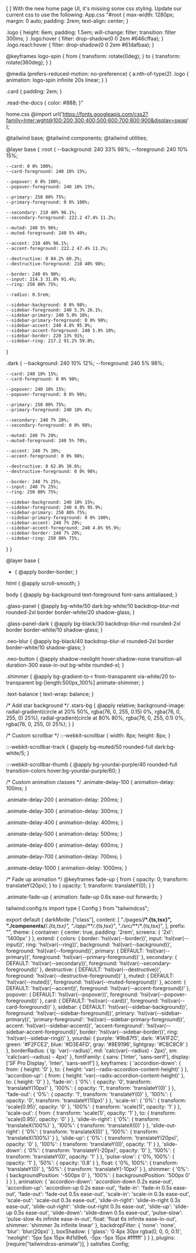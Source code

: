 [ ] With the new home page UI, it's missing some css styling. Update our current css to use the following:
App.css
"#root {
  max-width: 1280px;
  margin: 0 auto;
  padding: 2rem;
  text-align: center;
}

.logo {
  height: 6em;
  padding: 1.5em;
  will-change: filter;
  transition: filter 300ms;
}
.logo:hover {
  filter: drop-shadow(0 0 2em #646cffaa);
}
.logo.react:hover {
  filter: drop-shadow(0 0 2em #61dafbaa);
}

@keyframes logo-spin {
  from {
    transform: rotate(0deg);
  }
  to {
    transform: rotate(360deg);
  }
}

@media (prefers-reduced-motion: no-preference) {
  a:nth-of-type(2) .logo {
    animation: logo-spin infinite 20s linear;
  }
}

.card {
  padding: 2em;
}

.read-the-docs {
  color: #888;
}"

home.css
@import url('https://fonts.googleapis.com/css2?family=Inter:wght@100;200;300;400;500;600;700;800;900&display=swap');

@tailwind base;
@tailwind components;
@tailwind utilities;

@layer base {
  :root {
    --background: 240 33% 98%;
    --foreground: 240 10% 15%;

    --card: 0 0% 100%;
    --card-foreground: 240 10% 15%;

    --popover: 0 0% 100%;
    --popover-foreground: 240 10% 15%;

    --primary: 250 80% 75%;
    --primary-foreground: 0 0% 100%;

    --secondary: 210 40% 96.1%;
    --secondary-foreground: 222.2 47.4% 11.2%;

    --muted: 240 5% 96%;
    --muted-foreground: 240 5% 40%;

    --accent: 210 40% 96.1%;
    --accent-foreground: 222.2 47.4% 11.2%;

    --destructive: 0 84.2% 60.2%;
    --destructive-foreground: 210 40% 98%;

    --border: 240 6% 90%;
    --input: 214.3 31.8% 91.4%;
    --ring: 250 80% 75%;

    --radius: 0.5rem;

    --sidebar-background: 0 0% 98%;
    --sidebar-foreground: 240 5.3% 26.1%;
    --sidebar-primary: 240 5.9% 10%;
    --sidebar-primary-foreground: 0 0% 98%;
    --sidebar-accent: 240 4.8% 95.9%;
    --sidebar-accent-foreground: 240 5.9% 10%;
    --sidebar-border: 220 13% 91%;
    --sidebar-ring: 217.2 91.2% 59.8%;
  }

  .dark {
    --background: 240 10% 12%;
    --foreground: 240 5% 98%;

    --card: 240 10% 15%;
    --card-foreground: 0 0% 98%;

    --popover: 240 10% 15%;
    --popover-foreground: 0 0% 98%;

    --primary: 250 80% 75%;
    --primary-foreground: 240 10% 4%;

    --secondary: 240 7% 20%;
    --secondary-foreground: 0 0% 98%;

    --muted: 240 7% 20%;
    --muted-foreground: 240 5% 70%;

    --accent: 240 7% 20%;
    --accent-foreground: 0 0% 98%;

    --destructive: 0 62.8% 30.6%;
    --destructive-foreground: 0 0% 98%;

    --border: 240 7% 25%;
    --input: 240 7% 25%;
    --ring: 250 80% 75%;

    --sidebar-background: 240 10% 15%;
    --sidebar-foreground: 240 4.8% 95.9%;
    --sidebar-primary: 250 80% 75%;
    --sidebar-primary-foreground: 0 0% 100%;
    --sidebar-accent: 240 7% 20%;
    --sidebar-accent-foreground: 240 4.8% 95.9%;
    --sidebar-border: 240 7% 20%;
    --sidebar-ring: 250 80% 75%;
  }
}

@layer base {
  * {
    @apply border-border;
  }

  html {
    @apply scroll-smooth;
  }

  body {
    @apply bg-background text-foreground font-sans antialiased;
  }

  .glass-panel {
    @apply bg-white/50 dark:bg-white/10 backdrop-blur-md rounded-2xl border border-white/20 shadow-glass;
  }

  .glass-panel-dark {
    @apply bg-black/30 backdrop-blur-md rounded-2xl border border-white/10 shadow-glass;
  }

  .neo-blur {
    @apply bg-black/40 backdrop-blur-xl rounded-2xl border border-white/10 shadow-glass;
  }

  .neo-button {
    @apply shadow-neolight hover:shadow-none transition-all duration-300 ease-in-out bg-white rounded-xl;
  }

  .shimmer {
    @apply bg-gradient-to-r from-transparent via-white/20 to-transparent bg-[length:500px_100%] animate-shimmer;
  }
  
  .text-balance {
    text-wrap: balance;
  }

  /* Add star background */
  .stars-bg {
    @apply relative;
    background-image: radial-gradient(circle at 20% 50%, rgba(76, 0, 255, 0.15) 0%, rgba(76, 0, 255, 0) 25%), 
                     radial-gradient(circle at 80% 80%, rgba(76, 0, 255, 0.1) 0%, rgba(76, 0, 255, 0) 25%);
  }
}

/* Custom scrollbar */
::-webkit-scrollbar {
  width: 8px;
  height: 8px;
}

::-webkit-scrollbar-track {
  @apply bg-muted/50 rounded-full dark:bg-white/5;
}

::-webkit-scrollbar-thumb {
  @apply bg-yourdai-purple/40 rounded-full transition-colors hover:bg-yourdai-purple/60;
}

/* Custom animation classes */
.animate-delay-100 {
  animation-delay: 100ms;
}

.animate-delay-200 {
  animation-delay: 200ms;
}

.animate-delay-300 {
  animation-delay: 300ms;
}

.animate-delay-400 {
  animation-delay: 400ms;
}

.animate-delay-500 {
  animation-delay: 500ms;
}

.animate-delay-600 {
  animation-delay: 600ms;
}

.animate-delay-700 {
  animation-delay: 700ms;
}

.animate-delay-1000 {
  animation-delay: 1000ms;
}

/* Fade up animation */
@keyframes fade-up {
  from {
    opacity: 0;
    transform: translateY(20px);
  }
  to {
    opacity: 1;
    transform: translateY(0);
  }
}

.animate-fade-up {
  animation: fade-up 0.6s ease-out forwards;
}

tailwind.config.ts
import type { Config } from "tailwindcss";

export default {
	darkMode: ["class"],
	content: [
		"./pages/**/*.{ts,tsx}",
		"./components/**/*.{ts,tsx}",
		"./app/**/*.{ts,tsx}",
		"./src/**/*.{ts,tsx}",
	],
	prefix: "",
	theme: {
		container: {
			center: true,
			padding: '2rem',
			screens: {
				'2xl': '1400px'
			}
		},
		extend: {
			colors: {
				border: 'hsl(var(--border))',
				input: 'hsl(var(--input))',
				ring: 'hsl(var(--ring))',
				background: 'hsl(var(--background))',
				foreground: 'hsl(var(--foreground))',
				primary: {
					DEFAULT: 'hsl(var(--primary))',
					foreground: 'hsl(var(--primary-foreground))'
				},
				secondary: {
					DEFAULT: 'hsl(var(--secondary))',
					foreground: 'hsl(var(--secondary-foreground))'
				},
				destructive: {
					DEFAULT: 'hsl(var(--destructive))',
					foreground: 'hsl(var(--destructive-foreground))'
				},
				muted: {
					DEFAULT: 'hsl(var(--muted))',
					foreground: 'hsl(var(--muted-foreground))'
				},
				accent: {
					DEFAULT: 'hsl(var(--accent))',
					foreground: 'hsl(var(--accent-foreground))'
				},
				popover: {
					DEFAULT: 'hsl(var(--popover))',
					foreground: 'hsl(var(--popover-foreground))'
				},
				card: {
					DEFAULT: 'hsl(var(--card))',
					foreground: 'hsl(var(--card-foreground))'
				},
				sidebar: {
					DEFAULT: 'hsl(var(--sidebar-background))',
					foreground: 'hsl(var(--sidebar-foreground))',
					primary: 'hsl(var(--sidebar-primary))',
					'primary-foreground': 'hsl(var(--sidebar-primary-foreground))',
					accent: 'hsl(var(--sidebar-accent))',
					'accent-foreground': 'hsl(var(--sidebar-accent-foreground))',
					border: 'hsl(var(--sidebar-border))',
					ring: 'hsl(var(--sidebar-ring))'
				},
				yourdai: {
          purple: '#9b87f5',
          dark: '#1A1F2C',
          green: '#F2FCE2',
          blue: '#D3E4FD',
          gray: '#8E9196',
          lightgray: '#C8C8C9'
        }
			},
			borderRadius: {
				lg: 'var(--radius)',
				md: 'calc(var(--radius) - 2px)',
				sm: 'calc(var(--radius) - 4px)'
			},
			fontFamily: {
				sans: ['Inter', 'sans-serif'],
				display: ['SF Pro Display', 'Inter', 'sans-serif']
			},
			keyframes: {
				'accordion-down': {
					from: { height: '0' },
					to: { height: 'var(--radix-accordion-content-height)' }
				},
				'accordion-up': {
					from: { height: 'var(--radix-accordion-content-height)' },
					to: { height: '0' }
				},
				'fade-in': {
					'0%': { opacity: '0', transform: 'translateY(10px)' },
					'100%': { opacity: '1', transform: 'translateY(0)' }
				},
				'fade-out': {
					'0%': { opacity: '1', transform: 'translateY(0)' },
					'100%': { opacity: '0', transform: 'translateY(10px)' }
				},
				'scale-in': {
					'0%': { transform: 'scale(0.95)', opacity: '0' },
					'100%': { transform: 'scale(1)', opacity: '1' }
				},
				'scale-out': {
					from: { transform: 'scale(1)', opacity: '1' },
					to: { transform: 'scale(0.95)', opacity: '0' }
				},
				'slide-in-right': {
					'0%': { transform: 'translateX(100%)' },
					'100%': { transform: 'translateX(0)' }
				},
				'slide-out-right': {
					'0%': { transform: 'translateX(0)' },
					'100%': { transform: 'translateX(100%)' }
				},
				'slide-up': {
					'0%': { transform: 'translateY(20px)', opacity: '0' },
					'100%': { transform: 'translateY(0)', opacity: '1' }
				},
				'slide-down': {
					'0%': { transform: 'translateY(-20px)', opacity: '0' },
					'100%': { transform: 'translateY(0)', opacity: '1' }
				},
				'pulse-slow': {
					'0%, 100%': { opacity: '1' },
					'50%': { opacity: '0.8' }
				},
				float: {
					'0%, 100%': { transform: 'translateY(0)' },
					'50%': { transform: 'translateY(-10px)' }
				},
				shimmer: {
					'0%': { backgroundPosition: '-500px 0' },
					'100%': { backgroundPosition: '500px 0' }
				}
			},
			animation: {
				'accordion-down': 'accordion-down 0.2s ease-out',
				'accordion-up': 'accordion-up 0.2s ease-out',
				'fade-in': 'fade-in 0.5s ease-out',
				'fade-out': 'fade-out 0.5s ease-out',
				'scale-in': 'scale-in 0.3s ease-out',
				'scale-out': 'scale-out 0.3s ease-out',
				'slide-in-right': 'slide-in-right 0.3s ease-out',
				'slide-out-right': 'slide-out-right 0.3s ease-out',
				'slide-up': 'slide-up 0.5s ease-out',
				'slide-down': 'slide-down 0.5s ease-out',
				'pulse-slow': 'pulse-slow 4s infinite ease-in-out',
				float: 'float 6s infinite ease-in-out',
				shimmer: 'shimmer 3s infinite linear'
			},
			backdropFilter: {
				'none': 'none',
				'blur': 'blur(20px)'
			},
			boxShadow: {
				'glass': '0 4px 30px rgba(0, 0, 0, 0.1)',
				'neolight': '5px 5px 15px #d1d9e6, -5px -5px 15px #ffffff'
			}
		}
	},
	plugins: [require("tailwindcss-animate")],
} satisfies Config;